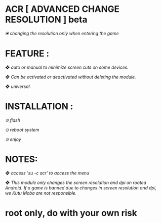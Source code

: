 # ACR [ ADVANCED CHANGE RESOLUTION ] beta

*⦿ changing the resolution only when entering the game*


# FEATURE :

*❖ auto or manual to minimize screen cuts on some devices.*

*❖ Can be activated or deactivated without deleting the module.*

*❖ universal.*


# INSTALLATION :

*⊙ flash*

*⊙ reboot system*

*⊙ enjoy*

# NOTES: 
*❖ access 'su -c acr' to access the menu*

*❖ This module only changes the screen resolution and dpi on rooted Android. If a game is banned due to changes in screen resolution and dpi, we Kutu Moba are not responsible.*


# root only, do with your own risk
